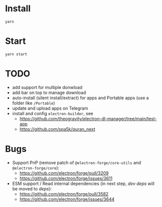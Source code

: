# Install
`yarn`

# Start
`yarn start`

# TODO
- add support for multiple donwload
- add bar on top to manage download
- auto-install (silent install/extract) for apps and Portable apps (use a folder like `/Portable`)
- update and upload apps on Telegram
- install and config `electron-builder`, see
  - https://github.com/theogravity/electron-dl-manager/tree/main/test-app
  - https://github.com/spa5k/quran_next

# Bugs
- Support PnP (remove patch of `@electron-forge/core-utils` and `@electron-forge/core`):
  - https://github.com/electron/forge/pull/3209
  - https://github.com/electron/forge/issues/3611
- ESM support / Read internal dependencies (in next step, _dev deps_ will be moved to _deps_):
  - https://github.com/electron/forge/pull/3582
  - https://github.com/electron/forge/issues/3644